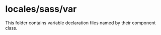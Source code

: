 # locales/sass/var

This folder contains variable declaration files named by their component class.
